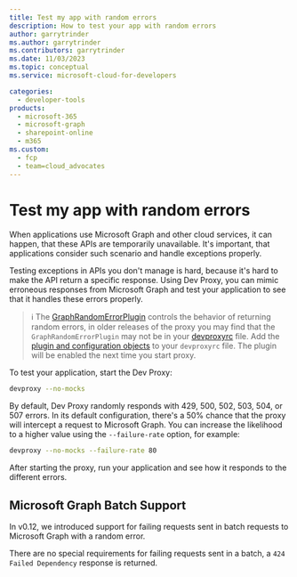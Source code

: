 ```yaml
---
title: Test my app with random errors
description: How to test your app with random errors
author: garrytrinder
ms.author: garrytrinder
ms.contributors: garrytrinder
ms.date: 11/03/2023
ms.topic: conceptual
ms.service: microsoft-cloud-for-developers

categories:
  - developer-tools
products:
  - microsoft-365
  - microsoft-graph
  - sharepoint-online
  - m365
ms.custom:
  - fcp
  - team=cloud_advocates
---
```


# Test my app with random errors

When applications use Microsoft Graph and other cloud services, it can happen, that these APIs are temporarily unavailable. It's important, that applications consider such scenario and handle exceptions properly.

Testing exceptions in APIs you don't manage is hard, because it's hard to make the API return a specific response. Using Dev Proxy, you can mimic erroneous responses from Microsoft Graph and test your application to see that it handles these errors properly.

> ℹ️ The [GraphRandomErrorPlugin](../technical-reference/GraphRandomErrorPlugin.md) controls the behavior of returning random errors, in older releases of the proxy you may find that the `GraphRandomErrorPlugin` may not be in your [devproxyrc](../technical-reference/devproxyrc.md) file. Add the [plugin and configuration objects](../technical-reference/GraphRandomErrorPlugin.md) to your `devproxyrc` file. The plugin will be enabled the next time you start proxy.

To test your application, start the Dev Proxy:

```sh
devproxy --no-mocks
```

By default, Dev Proxy randomly responds with 429, 500, 502, 503, 504, or 507 errors. In its default configuration, there's a 50% chance that the proxy will intercept a request to Microsoft Graph. You can increase the likelihood to a higher value using the `--failure-rate` option, for example:

```sh
devproxy --no-mocks --failure-rate 80
```

After starting the proxy, run your application and see how it responds to the different errors.

## Microsoft Graph Batch Support

In v0.12, we introduced support for failing requests sent in batch requests to Microsoft Graph with a random error.

There are no special requirements for failing requests sent in a batch, a `424 Failed Dependency` response is returned.
